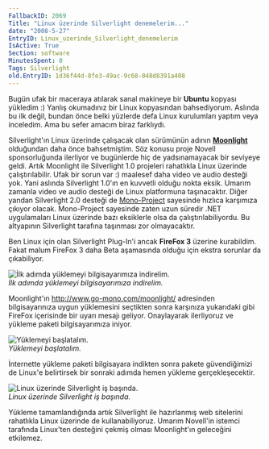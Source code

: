 ```yaml
---
FallbackID: 2069
Title: "Linux üzerinde Silverlight denemelerim..."
date: "2008-5-27"
EntryID: Linux_uzerinde_Silverlight_denemelerim
IsActive: True
Section: software
MinutesSpent: 0
Tags: Silverlight
old.EntryID: 1d36f44d-8fe3-49ac-9c68-048d8391a408
---
```

Bugün ufak bir maceraya atılarak sanal makineye bir **Ubuntu** kopyası
yükledim :) Yanlış okumadınız bir Linux kopyasından bahsediyorum.
Aslında bu ilk değil, bundan önce belki yüzlerde defa Linux kurulumları
yaptım veya inceledim. Ama bu sefer amacım biraz farklıydı.

Silverlight'ın Linux üzerinde çalışacak olan sürümünün adının
**[Moonlight](http://www.mono-project.com/Moonlight)** olduğundan daha
önce bahsetmiştim. Söz konusu proje Novell sponsorluğunda ilerliyor ve
bugünlerde hiç de yadsınamayacak bir seviyeye geldi. Artık Moonlight ile
Silverlight 1.0 projeleri rahatlıkla Linux üzerinde çalıştırılabilir.
Ufak bir sorun var :) maalesef daha video ve audio desteği yok. Yani
aslında Silverlight 1.0'ın en kuvvetli olduğu nokta eksik. Umarım
zamanla video ve audio desteği de Linux platformuna taşınacaktır. Diğer
yandan Silverlight 2.0 desteği de
[Mono-Project](http://www.mono-project.com/Main_Page) sayesinde hızlıca
karşımıza çıkıyor olacak. Mono-Project sayesinde zaten uzun süredir .NET
uygulamaları Linux üzerinde bazı eksiklerle olsa da
çalıştırılabiliyordu. Bu altyapının Silverlight tarafına taşınması zor
olmayacaktır.

Ben Linux için olan Silverlight Plug-In'i ancak **FireFox 3** üzerine
kurabildim. Fakat malum FireFox 3 daha Beta aşamasında olduğu için
ekstra sorunlar da çıkabiliyor.

![İlk adımda yüklemeyi bilgisayarımıza
indirelim.](media/Linux_uzerinde_Silverlight_denemelerim/27052008_1.png)\
*İlk adımda yüklemeyi bilgisayarımıza indirelim.*

Moonlight'ın <http://www.go-mono.com/moonlight/> adresinden
bilgisayarınıza uygun yüklemesini seçtikten sonra karşınıza yukarıdaki
gibi FireFox içerisinde bir uyarı mesajı geliyor. Onaylayarak
ilerliyoruz ve yükleme paketi bilgisayarımıza iniyor.

![Yüklemeyi
başlatalım.](media/Linux_uzerinde_Silverlight_denemelerim/27052008_2.png)\
*Yüklemeyi başlatalım.*

İnternette yükleme paketi bilgisayara indikten sonra pakete
güvendiğimizi de Linux'e belirtirsek bir sonraki adımda hemen yükleme
gerçekleşecektir.

![Linux üzerinde Silverlight iş
başında.](media/Linux_uzerinde_Silverlight_denemelerim/27052008_3.png)\
*Linux üzerinde Silverlight iş başında.*

Yükleme tamamlandığında artık Silverlight ile hazırlanmış web sitelerini
rahatlıkla Linux üzerinde de kullanabiliyoruz. Umarım Novell'in istemci
tarafında Linux'ten desteğini çekmiş olması Moonlight'ın geleceğini
etkilemez.


